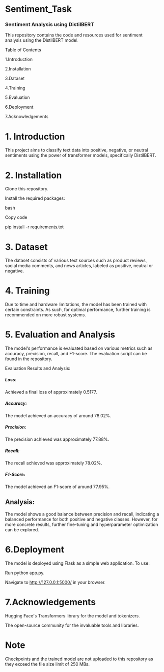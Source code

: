 # Sentiment_Task
 
### Sentiment Analysis using DistilBERT
 
This repository contains the code and resources used for sentiment analysis using the DistilBERT model.

Table of Contents

1.Introduction

2.Installation

3.Dataset

4.Training

5.Evaluation

6.Deployment

7.Acknowledgements


# 1. Introduction

This project aims to classify text data into positive, negative, or neutral sentiments using the power of transformer models, specifically DistilBERT.


# 2. Installation

Clone this repository.

Install the required packages:

bash

Copy code

pip install -r requirements.txt

# 3. Dataset

The dataset consists of various text sources such as product reviews, social media comments, and news articles, labeled as positive, neutral or negative.

# 4. Training

Due to time and hardware limitations, the model has been trained with certain constraints. As such, for optimal performance, further training is recommended on more robust systems.

# 5. Evaluation and Analysis 

The model's performance is evaluated based on various metrics such as accuracy, precision, recall, and F1-score. The evaluation script can be found in the repository.

Evaluation Results and Analysis:

##### Loss:

Achieved a final loss of approximately 0.5177.

##### Accuracy:

The model achieved an accuracy of around 78.02%.

##### Precision:

The precision achieved was approximately 77.88%.

##### Recall:

The recall achieved was approximately 78.02%.

##### F1-Score:

The model achieved an F1-score of around 77.95%.

## Analysis:

The model shows a good balance between precision and recall, indicating a balanced performance for both positive and negative classes. However, for more concrete results, further fine-tuning and hyperparameter optimization can be explored.

# 6.Deployment
The model is deployed using Flask as a simple web application. To use:

Run python app.py.

Navigate to http://127.0.0.1:5000/ in your browser.

# 7.Acknowledgements

Hugging Face's Transformers library for the model and tokenizers.

The open-source community for the invaluable tools and libraries.

# Note

Checkpoints and the trained model are not uploaded to this repository as they exceed the file size limit of 250 MBs.

